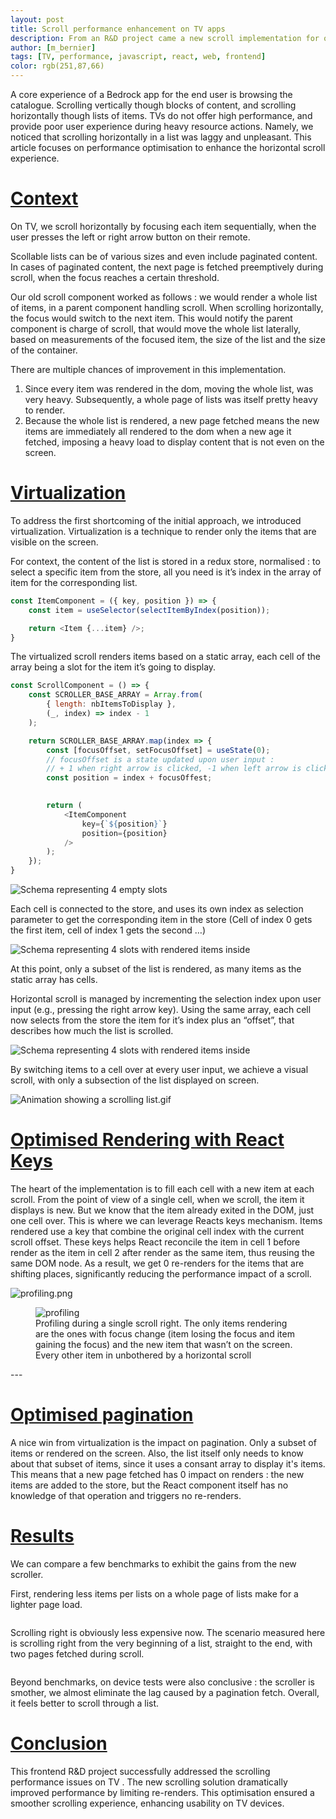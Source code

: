 ```yaml
---
layout: post
title: Scroll performance enhancement on TV apps 
description: From an R&D project came a new scroll implementation for our TV apps, with better performance and experience. 
author: [m_bernier]
tags: [TV, performance, javascript, react, web, frontend]
color: rgb(251,87,66)
---
```


A core experience of a Bedrock app for the end user is browsing the catalogue. Scrolling vertically though blocks of content, and scrolling horizontally though lists of items. TVs do not offer high performance, and provide poor user experience during heavy resource actions. Namely, we noticed that scrolling horizontally in a list was laggy and unpleasant. This article focuses on performance optimisation to enhance the horizontal scroll experience.

# [Context](#context)
On TV, we scroll horizontally by focusing each item sequentially, when the user presses the left or right arrow button on their remote.

Scollable lists can be of various sizes and even include paginated content. In cases of paginated content, the next page is fetched preemptively during scroll, when the focus reaches a certain threshold.

Our old scroll component worked as follows : we would render a whole list of items, in a parent component handling scroll. When scrolling horizontally, the focus would switch to the next item. This would notify the parent component is charge of scroll, that would move the whole list laterally, based on measurements of the focused item, the size of the list and the size of the container.

There are multiple chances of improvement in this implementation.

1. Since every item was rendered in the dom, moving the whole list, was very heavy. Subsequently, a whole page of lists was itself pretty heavy to render.
2. Because the whole list is rendered, a new page fetched means the new items are immediately all rendered to the dom when a new age it fetched, imposing a heavy load to display content that is not even on the screen.

# [Virtualization](#virtualization)
To address the first shortcoming of the initial approach, we introduced virtualization. Virtualization is a technique to render only the items that are visible on the screen.

For context, the content of the list is stored in a redux store, normalised : to select a specific item from the store, all you need is it’s index in the array of item for the corresponding list.

```javascript
const ItemComponent = ({ key, position }) => {
    const item = useSelector(selectItemByIndex(position));

    return <Item {...item} />;
}
```
The virtualized scroll renders items based on a static array, each cell of the array being a slot for the item it’s going to display.
```javascript
const ScrollComponent = () => {
    const SCROLLER_BASE_ARRAY = Array.from(
        { length: nbItemsToDisplay },
        (_, index) => index - 1
    );

    return SCROLLER_BASE_ARRAY.map(index => {
        const [focusOffset, setFocusOffset] = useState(0);
        // focusOffset is a state updated upon user input : 
        // + 1 when right arrow is clicked, -1 when left arrow is clicked
        const position = index + focusOffest; 
        

        return (
            <ItemComponent
                key={`${position}`}
                position={position}
            />
        );
    });
}
```

![Schema representing 4 empty slots](/images/posts/2024-11-22-tvjs-scroll-performance-enhancement/empty-slots.png)

Each cell is connected to the store, and uses its own index as selection parameter to get the corresponding item in the store (Cell of index 0 gets the first item, cell of index 1 gets the second …)

![Schema representing 4 slots with rendered items inside](../images/posts/2024-11-22-tvjs-scroll-performance-enhancement/filled-slots.png)

At this point, only a subset of the list is rendered, as many items as the static array has cells.

Horizontal scroll is managed by incrementing the selection index upon user input (e.g., pressing the right arrow key). Using the same array, each cell now selects from the store the item for it’s index plus an “offset”, that describes how much the list is scrolled.

![Schema representing 4 slots with rendered items inside](../images/posts/2024-11-22-tvjs-scroll-performance-enhancement/filled-slots-with-offset.png)

By switching items to a cell over at every user input, we achieve a visual scroll, with only a subsection of the list displayed on screen.

![Animation showing a scrolling list.gif](../images/posts/2024-11-22-tvjs-scroll-performance-enhancement/scrolling.gif)

# [Optimised Rendering with React Keys](#optimised-rendering-with-react-keys)

The heart of the implementation is to fill each cell with a new item at each scroll. From the point of view of a single cell, when we scroll, the item it displays is new. But we know that the item already exited in the DOM, just one cell over. This is where we can leverage Reacts keys mechanism. Items rendered use a key that combine the original cell index with the current scroll offset. These keys helps React reconcile the item in cell 1 before render as the item in cell 2 after render as the same item, thus reusing the same DOM node. As a result, we get 0 re-renders for the items that are shifting places, significantly reducing the performance impact of a scroll.

![profiling.png](../images/posts/2024-11-22-tvjs-scroll-performance-enhancement/profiling.png)

<figure>
  <img src="/images/posts/2024-11-22-tvjs-scroll-performance-enhancement/profiling.png" alt="profiling"/>
  <figcaption>Profiling during a single scroll right. The only items rendering are the ones with focus change (item losing the focus and item gaining the focus) and the new item that wasn’t on the screen. Every other item in unbothered by a horizontal scroll</figcaption>
</figure>
---  

# [Optimised pagination](#optimised-pagination)

A nice win from virtualization is the impact on pagination. Only a subset of items or rendered on the screen. Also, the list itself only needs to know about that subset of items, since it uses a consant array to display it's items. This means that a new page fetched has 0 impact on renders : the new items are added to the store, but the React component itself has no knowledge of that operation and triggers no re-renders. 

# [Results](#results)

We can compare a few benchmarks to exhibit the gains from the new scroller.

First, rendering less items per lists on a whole page of lists make for a lighter page load.

<img/>



Scrolling right is obviously less expensive now. The scenario measured here is scrolling right from the very beginning of a list, straight to the end, with two pages fetched during scroll.

<img/>

Beyond benchmarks, on device tests were also conclusive : the scroller is smother, we almost eliminate the lag caused by a pagination fetch. Overall, it feels better to scroll through a list.

# [Conclusion](#conclusion) 
This frontend R&D project successfully addressed the scrolling performance issues on TV . The new scrolling solution dramatically improved performance by limiting re-renders. This optimisation ensured a smoother scrolling experience, enhancing usability on TV devices.